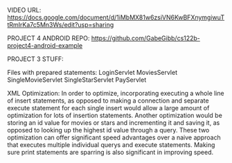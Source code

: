 VIDEO URL:
https://docs.google.com/document/d/1iMbMX81w6zsiVN6KwBFXnymgiwuTtRmIrKa7c5Mn3Ws/edit?usp=sharing

PROJECT 4 ANDROID REPO:
https://github.com/GabeGibb/cs122b-project4-android-example



PROJECT 3 STUFF:

Files with prepared statements:
LoginServlet
MoviesServlet
SingleMovieServlet 
SingleStarServlet 
PayServlet


XML Optimization:
In order to optimize, incorporating executing a whole line of insert statements, as opposed to making a connection and separate execute statement
for each single insert would allow a large amount of optimization for lots of insertion statements.
Another optimization would be storing an id value for movies or stars and incrementing it and saving it, as opposed to looking up the highest
id value through a query.
These two optimization can offer significant speed advantages over a naive approach that executes multiple individual querys and execute statements.
Making sure print statements are sparring is also significant in improving speed.
